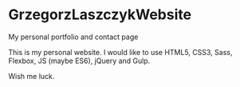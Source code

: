 # GrzegorzLaszczykWebsite
My personal portfolio and contact page

This is my personal website. I would like to use HTML5, CSS3, Sass, Flexbox, JS (maybe ES6), jQuery and Gulp.

Wish me luck.
